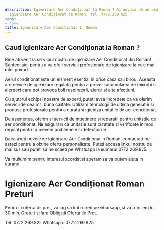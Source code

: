 ```yaml
---
description: Igienizare Aer Condiționat la Roman ? Ai nevoie de un profesionist in
  Igienizare Aer Condiționat la Roman. tel. 0772.269.825
tags:
- Roman
title: Igienizare Aer Condiționat In Roman
---
```



## Cauti Igienizare Aer Condiționat la Roman ?

Bine ati venit la serviciul nostru de igienizare Aer Condiționat din Roman! Suntem aici pentru a va oferi servicii profesionale de igienizare la cele mai mici preturi. 

Aerul conditionat este un element esential in orice casa sau birou. Aceasta are nevoie de igienizare regulata pentru a preveni acumularea de microbi si alergeni care pot provoca boli respiratorii, alergii si alte afectiuni.

Cu ajutorul echipei noastre de experti, puteti avea incredere ca va oferim servicii de cea mai buna calitate. Utilizam tehnologii de ultima generatie si produse profesionale pentru a curata si igieniza unitatile de aer conditionat.

De asemenea, oferim si servicii de intretinere si reparatii pentru unitatile de aer conditionat. Ne asiguram ca unitatile sunt curatate si verificate in mod regulat pentru a preveni problemele si defectiunile.

Daca aveti nevoie de igienizare Aer Condiționat in Roman, contactati-ne astazi pentru a obtine oferte personalizate. Puteti accesa linkul nostru de mai sus sau puteti sa ne scrieti pe Whatsapp la numarul 0772.269.825.

Va multumim pentru interesul acordat si speram sa va putem ajuta in curand!

# Igienizare Aer Condiționat Roman Preturi
Pentru o oferta de pret, va rog sa imi scrieti pe whatsapp, si va trimitem in 30 min, Gratuit si fara Obligatii Oferta de Pret.

Tel. 0772.269.825
Whatsapp. 0772.269.825